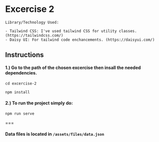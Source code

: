# Excercise 2

```
Library/Technology Used:

- Tailwind CSS: I've used tailwind CSS for utility classes. (https://tailwindcss.com/)
- Daisy UI: For tailwind code enchancements. (https://daisyui.com/)
```

## Instructions

#### 1.) Go to the path of the chosen excercise then insall the needed dependencies.

```
cd excercise-2

npm install
```

#### 2.) To run the project simply do:

```
npm run serve
```

===

#### Data files is located in `/assets/files/data.json`
